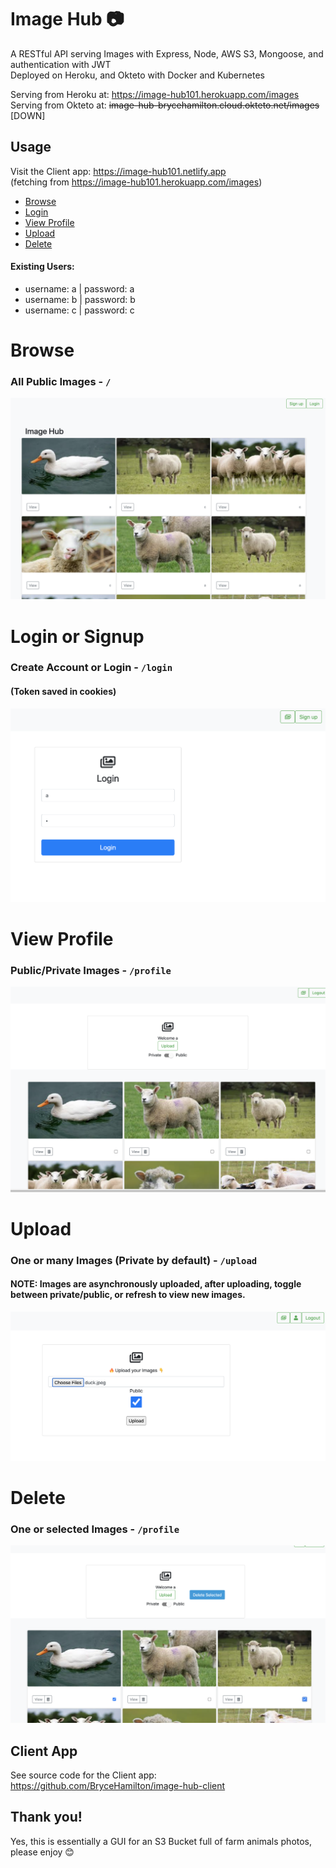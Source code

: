 # Image Hub 📷

A RESTful API serving Images with Express, Node, AWS S3, Mongoose, and authentication with JWT <br> Deployed on Heroku, and Okteto with Docker and Kubernetes

Serving from Heroku at: https://image-hub101.herokuapp.com/images <br>
Serving from Okteto at: <s>image-hub-brycehamilton.cloud.okteto.net/images</s> [DOWN]

## Usage

Visit the Client app: https://image-hub101.netlify.app <br>
(fetching from https://image-hub101.herokuapp.com/images)

- [Browse](#browse)
- [Login](#login-or-signup)
- [View Profile](#view-profile)
- [Upload](#upload)
- [Delete](#delete)

#### Existing Users:

- username: a | password: a
- username: b | password: b
- username: c | password: c

# Browse 

### All Public Images - `/`

![Home](./assets/screenshots/home-page.png)

# Login or Signup

### Create Account or Login - `/login`

#### (Token saved in cookies)

![Login](./assets/screenshots/login.png)

# View Profile

### Public/Private Images - `/profile`

![Profile](./assets/screenshots/profile.png)

# Upload

### One or many Images  (Private by default) - `/upload`

#### NOTE: Images are asynchronously uploaded, after uploading, toggle between private/public, or refresh to view new images.

![Upload](./assets/screenshots/upload.png)

# Delete 

### One or selected Images - `/profile`

![Delete](./assets/screenshots/delete.png)

## Client App

See source code for the Client app: https://github.com/BryceHamilton/image-hub-client

## Thank you!
Yes, this is essentially a GUI for an S3 Bucket full of farm animals photos, please enjoy 😊
